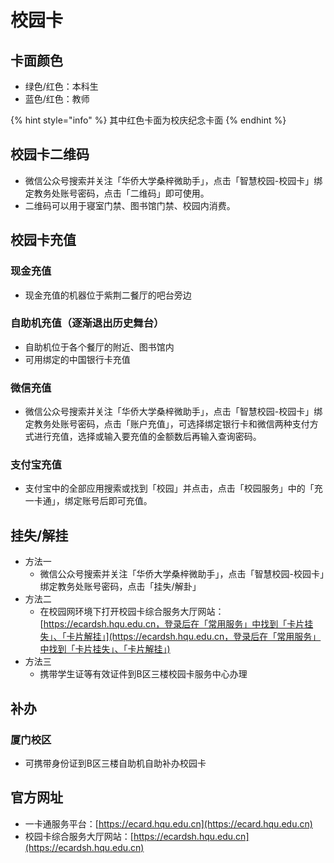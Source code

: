 # 校园卡

## 卡面颜色

* 绿色/红色：本科生
* 蓝色/红色：教师

{% hint style="info" %}
其中红色卡面为校庆纪念卡面
{% endhint %}

## 校园卡二维码

* 微信公众号搜索并关注「华侨大学桑梓微助手」，点击「智慧校园-校园卡」绑定教务处账号密码，点击「二维码」即可使用。
* 二维码可以用于寝室门禁、图书馆门禁、校园内消费。

## 校园卡充值

### 现金充值

* 现金充值的机器位于紫荆二餐厅的吧台旁边

### 自助机充值（逐渐退出历史舞台）

* 自助机位于各个餐厅的附近、图书馆内
* 可用绑定的中国银行卡充值

### 微信充值

* 微信公众号搜索并关注「华侨大学桑梓微助手」，点击「智慧校园-校园卡」绑定教务处账号密码，点击「账户充值」，可选择绑定银行卡和微信两种支付方式进行充值，选择或输入要充值的金额数后再输入查询密码。

### 支付宝充值

* 支付宝中的全部应用搜索或找到「校园」并点击，点击「校园服务」中的「充一卡通」，绑定账号后即可充值。

## 挂失/解挂

* 方法一
  * 微信公众号搜索并关注「华侨大学桑梓微助手」，点击「智慧校园-校园卡」绑定教务处账号密码，点击「挂失/解卦」
* 方法二
  * 在校园网环境下打开校园卡综合服务大厅网站：[https://ecardsh.hqu.edu.cn，登录后在「常用服务」中找到「卡片挂失」、「卡片解挂」](https://ecardsh.hqu.edu.cn，登录后在「常用服务」中找到「卡片挂失」、「卡片解挂」)
* 方法三
  * 携带学生证等有效证件到B区三楼校园卡服务中心办理

## 补办

### 厦门校区

* 可携带身份证到B区三楼自助机自助补办校园卡

## 官方网址

* 一卡通服务平台：[https://ecard.hqu.edu.cn](https://ecard.hqu.edu.cn)
* 校园卡综合服务大厅网站：[https://ecardsh.hqu.edu.cn](https://ecardsh.hqu.edu.cn)

